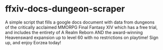 # ffxiv-docs-dungeon-scraper
A simple script that fills a google docs document with data from dungeons of the critically acclaimed MMORPG Final Fantasy XIV which has a free trial, and includes the entirety of A Realm Reborn AND the award-winning Heavensward expansion up to level 60 with no restrictions on playtime! Sign up, and enjoy Eorzea today!
